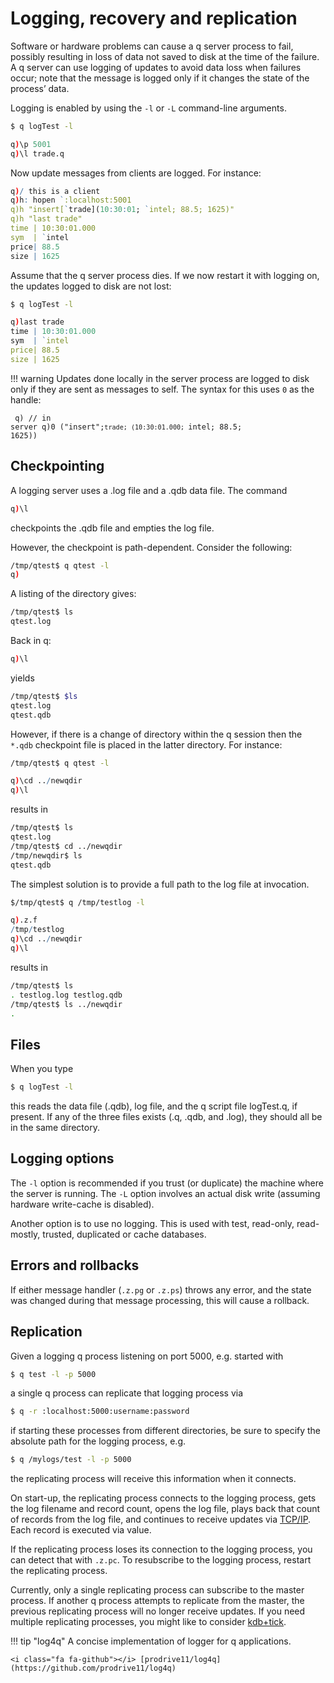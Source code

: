 # Logging, recovery and replication

Software or hardware problems can cause a q server process to fail, possibly resulting in loss of data not saved to disk at the time of the failure. A q server can use logging of updates to avoid data loss when failures occur; note that the message is logged only if it changes the state of the process’ data.

Logging is enabled by using the `-l` or `-L` command-line arguments.
```bash
$ q logTest -l
```
```q
q)\p 5001
q)\l trade.q
```
Now update messages from clients are logged. For instance:
```q
q)/ this is a client
q)h: hopen `:localhost:5001
q)h "insert[`trade](10:30:01; `intel; 88.5; 1625)"
q)h "last trade"
time | 10:30:01.000
sym  | `intel
price| 88.5
size | 1625
```
Assume that the q server process dies. If we now restart it with logging on, the updates logged to disk are not lost:
```bash
$ q logTest -l
```
```q
q)last trade
time | 10:30:01.000
sym  | `intel
price| 88.5
size | 1625
```

!!! warning 
    Updates done locally in the server process are logged to disk only if they are sent as messages to self. The syntax for this uses `0` as the handle:
    <pre><code class="language-q">
    q) // in server
    q)0 ("insert";`trade; (10:30:01.000; `intel; 88.5; 1625))
    </code></pre>


## Checkpointing

A logging server uses a .log file and a .qdb data file. The command
```q
q)\l
```
checkpoints the .qdb file and empties the log file.

However, the checkpoint is path-dependent. Consider the following:
```bash
/tmp/qtest$ q qtest -l
q)
```
A listing of the directory gives:
```bash
/tmp/qtest$ ls
qtest.log
```
Back in q:
```q
q)\l
```
yields
```bash
/tmp/qtest$ $ls
qtest.log
qtest.qdb
```
However, if there is a change of directory within the q session then the `*.qdb` checkpoint file is placed in the latter directory. For instance:
```bash
/tmp/qtest$ q qtest -l
```
```q
q)\cd ../newqdir
q)\l
```
results in
```bash
/tmp/qtest$ ls
qtest.log
/tmp/qtest$ cd ../newqdir
/tmp/newqdir$ ls
qtest.qdb
```
The simplest solution is to provide a full path to the log file at invocation.
```bash
$/tmp/qtest$ q /tmp/testlog -l
```
```q
q).z.f
/tmp/testlog
q)\cd ../newqdir
q)\l
```
results in
```bash
/tmp/qtest$ ls
. testlog.log testlog.qdb
/tmp/qtest$ ls ../newqdir
.
```


## Files

When you type
```bash
$ q logTest -l
```
this reads the data file (.qdb), log file, and the q script file logTest.q, if present. If any of the three files exists (.q, .qdb, and .log), they should all be in the same directory.


## Logging options

The `-l` option is recommended if you trust (or duplicate) the machine where the server is running. The `-L` option involves an actual disk write (assuming hardware write-cache is disabled).

Another option is to use no logging. This is used with test, read-only, read-mostly, trusted, duplicated or cache databases.


## Errors and rollbacks

If either message handler (`.z.pg` or `.z.ps`) throws any error, and the state was changed during that message processing, this will cause a rollback.


## Replication

Given a logging q process listening on port 5000, e.g. started with
```bash
$ q test -l -p 5000
```
a single q process can replicate that logging process via
```bash
$ q -r :localhost:5000:username:password
```
if starting these processes from different directories, be sure to specify the absolute path for the logging process, e.g.
```bash
$ q /mylogs/test -l -p 5000
```
the replicating process will receive this information when it connects. 

On start-up, the replicating process connects to the logging process, gets the log filename and record count, opens the log file, plays back that count of records from the log file, and continues to receive updates via [TCP/IP](ipc). Each record is executed via value.

If the replicating process loses its connection to the logging process, you can detect that with `.z.pc`. To resubscribe to the logging process, restart the replicating process.

Currently, only a single replicating process can subscribe to the master process. If another q process attempts to replicate from the master, the previous replicating process will no longer receive updates. If you need multiple replicating processes, you might like to consider [kdb+tick](/tutorials/startingq/tick/).

!!! tip "log4q"
    A concise implementation of logger for q applications.

    <i class="fa fa-github"></i> [prodrive11/log4q](https://github.com/prodrive11/log4q)